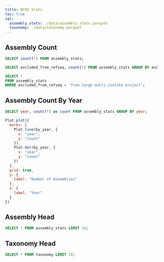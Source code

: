```yaml
---
title: NCBI Stats
toc: true
sql:
  assembly_stats: ./data/assembly_stats.parquet
  taxonomy: ./data/taxonomy.parquet
---
```



## Assembly Count

```sql
SELECT count(*) FROM assembly_stats;
```

```sql
SELECT excluded_from_refseq, count(*) FROM assembly_stats GROUP BY excluded_from_refseq;
```


```sql
SELECT *
FROM assembly_stats
WHERE excluded_from_refseq = 'from large multi-isolate project';
```

## Assembly Count By Year

```sql  id=by_year
SELECT year, count(*) as count FROM assembly_stats GROUP BY year;
```

```js
Plot.plot({
  marks: [
    Plot.line(by_year, {
      x: "year",
      y: "count"
    }),
    Plot.dot(by_year, {
      x: "year",
      y: "count"
    })
  ],
  grid: true,
  y: {
    label: "Number of Assemblies"
  },
  x: {
    label: "Year"
  }
})
```



## Assembly Head

```sql
SELECT * FROM assembly_stats LIMIT 10;
```


## Taxonomy Head

```sql
SELECT * FROM taxonomy LIMIT 10;
```
